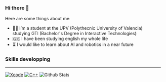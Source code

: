 ### Hi there 👋

Here are some things about me:

* 👨‍🎓 I’m a student at the UPV (Polythecnic University of Valencia) studying GTI (Bachelor's Degree in Interactive Technologies)
* 🇬🇧 I have been studying english my whole life
* ⏳ I would like to learn about AI and robotics in a near future

### Skills developping
---------------
[![Xcode](https://img.shields.io/badge/Xcode-1575F9?style=for-the-badge&logo=xcode&logoColor=white&labelColor=101010)]() 
[![C++](https://img.shields.io/badge/c++-1575F9?style=for-the-badge&logo=Cplusplus&logoColor=white&labelColor=101010)]()
![Github Stats](https://github-readme-stats.vercel.app/api?username=CarlosBotella&count_private=true&show_icons=true&include_all_commits=true)
